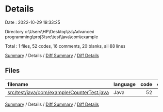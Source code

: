 # Details

Date : 2022-10-29 19:33:25

Directory c:\\Users\\HP\\Desktop\\za\\Advanced programming\\proj3\\src\\test\\java\\com\\example

Total : 1 files,  52 codes, 16 comments, 20 blanks, all 88 lines

[Summary](results.md) / Details / [Diff Summary](diff.md) / [Diff Details](diff-details.md)

## Files
| filename | language | code | comment | blank | total |
| :--- | :--- | ---: | ---: | ---: | ---: |
| [src/test/java/com/example/CounterTest.java](/src/test/java/com/example/CounterTest.java) | Java | 52 | 16 | 20 | 88 |

[Summary](results.md) / Details / [Diff Summary](diff.md) / [Diff Details](diff-details.md)